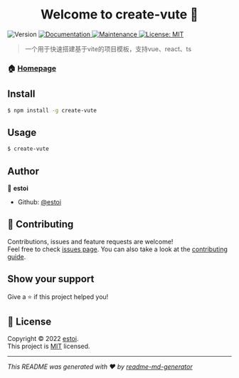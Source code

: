 <h1 align="center">Welcome to create-vute 👋</h1>
<p>
  <img alt="Version" src="https://img.shields.io/badge/version-1.0.0-blue.svg?cacheSeconds=2592000" />
  <a href="https://github.com/estoi/create-vute#readme" target="_blank">
    <img alt="Documentation" src="https://img.shields.io/badge/documentation-yes-brightgreen.svg" />
  </a>
  <a href="https://github.com/estoi/create-vute/graphs/commit-activity" target="_blank">
    <img alt="Maintenance" src="https://img.shields.io/badge/Maintained%3F-yes-green.svg" />
  </a>
  <a href="https://github.com/estoi/create-vute/blob/master/LICENSE" target="_blank">
    <img alt="License: MIT" src="https://img.shields.io/github/license/estoi/create-vute" />
  </a>
</p>

> 一个用于快速搭建基于vite的项目模板，支持vue、react、ts

### 🏠 [Homepage](https://github.com/estoi/create-vute)

## Install

```sh
$ npm install -g create-vute
```

## Usage

```sh
$ create-vute
```

## Author

👤 **estoi**

* Github: [@estoi](https://github.com/estoi)

## 🤝 Contributing

Contributions, issues and feature requests are welcome!<br />Feel free to check [issues page](https://github.com/estoi/create-vute/issues). You can also take a look at the [contributing guide](https://github.com/estoi/create-vute/blob/master/CONTRIBUTING.md).

## Show your support

Give a ⭐️ if this project helped you!

## 📝 License

Copyright © 2022 [estoi](https://github.com/estoi).<br />
This project is [MIT](https://github.com/estoi/create-vute/blob/master/LICENSE) licensed.

***
_This README was generated with ❤️ by [readme-md-generator](https://github.com/kefranabg/readme-md-generator)_